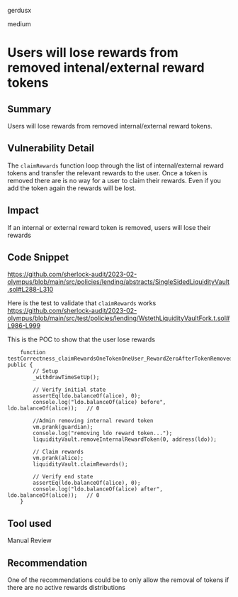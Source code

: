 gerdusx

medium

# Users will lose rewards from removed intenal/external reward tokens

## Summary
Users will lose rewards from removed internal/external reward tokens.

## Vulnerability Detail
The `claimRewards` function loop through the list of internal/external reward tokens and transfer the relevant rewards to the user. Once a token is removed there are is no way for a user to claim their rewards. Even if you add the token again the rewards will be lost.



## Impact
If an internal or external reward token is removed, users will lose their rewards

## Code Snippet
https://github.com/sherlock-audit/2023-02-olympus/blob/main/src/policies/lending/abstracts/SingleSidedLiquidityVault.sol#L288-L310

Here is the test to validate that `claimRewards` works
https://github.com/sherlock-audit/2023-02-olympus/blob/main/src/test/policies/lending/WstethLiquidityVaultFork.t.sol#L986-L999

This is the POC to show that the user lose rewards
```solidity
    function testCorrectness_claimRewardsOneTokenOneUser_RewardZeroAfterTokenRemoved() public {
        // Setup
        _withdrawTimeSetUp();

        // Verify initial state
        assertEq(ldo.balanceOf(alice), 0);
        console.log("ldo.balanceOf(alice) before", ldo.balanceOf(alice));   // 0

        //Admin removing internal reward token
        vm.prank(guardian);
        console.log("removing ldo reward token...");
        liquidityVault.removeInternalRewardToken(0, address(ldo));
        
        // Claim rewards
        vm.prank(alice);
        liquidityVault.claimRewards();

        // Verify end state
        assertEq(ldo.balanceOf(alice), 0);
        console.log("ldo.balanceOf(alice) after", ldo.balanceOf(alice));   // 0
    }
```

## Tool used

Manual Review

## Recommendation

One of the recommendations could be to only allow the removal of tokens if there are no active rewards distributions

